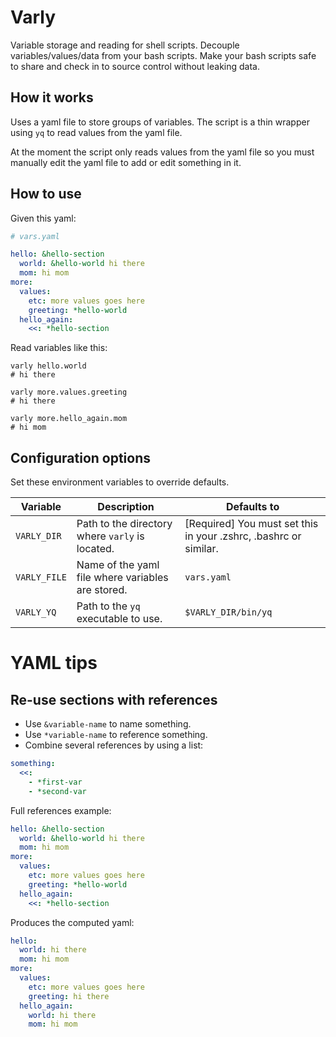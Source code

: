 # Varly

Variable storage and reading for shell scripts. Decouple variables/values/data from your bash scripts. Make your bash scripts safe to share and check in to source control without leaking data.

## How it works

Uses a yaml file to store groups of variables. The script is a thin wrapper using `yq` to read values from the yaml file.

At the moment the script only reads values from the yaml file so you must manually edit the yaml file to add or edit something in it.

## How to use

Given this yaml:

```yaml
# vars.yaml

hello: &hello-section
  world: &hello-world hi there
  mom: hi mom
more:
  values:
    etc: more values goes here
    greeting: *hello-world
  hello_again:
    <<: *hello-section
```

Read variables like this:

```shell
varly hello.world
# hi there

varly more.values.greeting
# hi there

varly more.hello_again.mom
# hi mom
```

## Configuration options

Set these environment variables to override defaults.

| Variable     | Description                                       | Defaults to                                                      |
| ------------ | ------------------------------------------------- | ---------------------------------------------------------------- |
| `VARLY_DIR`  | Path to the directory where `varly` is located.   | [Required] You must set this in your .zshrc, .bashrc or similar. |
| `VARLY_FILE` | Name of the yaml file where variables are stored. | `vars.yaml`                                                      |
| `VARLY_YQ`   | Path to the `yq` executable to use.               | `$VARLY_DIR/bin/yq`                                              |

# YAML tips

## Re-use sections with references

- Use `&variable-name` to name something.
- Use `*variable-name` to reference something.
- Combine several references by using a list:

```yaml
something:
  <<:
    - *first-var
    - *second-var
```

Full references example:

```yaml
hello: &hello-section
  world: &hello-world hi there
  mom: hi mom
more:
  values:
    etc: more values goes here
    greeting: *hello-world
  hello_again:
    <<: *hello-section
```

Produces the computed yaml:

```yaml
hello:
  world: hi there
  mom: hi mom
more:
  values:
    etc: more values goes here
    greeting: hi there
  hello_again:
    world: hi there
    mom: hi mom
```
